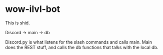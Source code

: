 # wow-ilvl-bot

This is shid.

Discord -> main -> db

Discord.py is what listens for the slash commands and calls main. Main does the REST stuff, and calls the db functions that talks with the local db.

